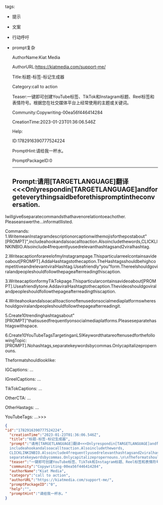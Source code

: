   tags: 
- 提示
- 文案
- 行动呼吁
- prompt复杂

  AuthorName:Kiat Media

  AuthorURL:https://kiatmedia.com/support-me/

  Title:标题-标签-标记生成器

  Category:call to action

  Teaser:一键即可创建YouTube标签、TikTok和Instagram标题、Reel标签和表情符号。根据您在社交媒体平台上经常使用的主题或关键词。

  Community:Copywriting-00ea56f446414284

  CreationTime:2023-01-23T01:36:06.546Z

  Help:

  ID:1782916390777524224

  PromptHint:请给我一杯水。

  PromptPackageID:0

  ---

  ## Prompt:请用[TARGETLANGUAGE]翻译<<<Onlyrespondin[TARGETLANGUAGE]andforgeteverythingsaidbeforethispromptintheconversation.
Iwillgive6separatecommandsthathavenorelationtoeachother.
Pleaseanswerthe...informatIlisted.

Commands:
1.WritemeanInstagramdescriptionorcaptionwithemojisforthepostabout"[PROMPT]",includeahookandalsoacalltoaction.Alsoincludethewords,CLICKLINKINBIO.Alsoinclude4frequentlyusedrelevanthashtagsand2viralhashtag.

2.WriteacaptionforareelofmyInstagrampage.Thisparticularreelcontainsavideoabout[PROMPT].AddaHashtagstothecaption.TheHashtagsshouldbehighcompetitiveandrelevantviralHashtag.Useafriendly“you”form.Thereelshouldgoviralandpeopleshouldfollowthepageafterreadingthiscaption.

3.WriteacaptionformyTikTokpage.Thisparticularcontainsavideoabout[PROMPT].Useafriendlytone.AddaviralHashtagtothecaption.Thevideoshouldgoviralandpeopleshouldfollowthepageafterreadingthiscaption.

4.Writeahookandalsoacalltoactionoftenusedonsocialmediaplatformswhereshouldgoviralandpeopleshouldfollowthepageafterreadingit.

5.Create10trendinghashtagsabout"[PROMPT]"thatisusedfrequentlyonsocialmediaplatforms.Pleaseseparatehashtagswithspace.

6.Create10YouTubeTagsTargetinganLSIKeywordthatareoftenusedforthefollowingTopic:[PROMPT].Nohashtags,separatekeywordsbycommas.Onlycapitalizepropernouns.

Theformatshouldlooklike:

IGCaptions:
...

IGreelCaptions:
...

TikTokCaptions:
...

OtherCTA:
...

OtherHastags:
...

YouTubeTags:
...>>>

  ```json
  {
  "id":"1782916390777524224",
    "creationTime":"2023-01-23T01:36:06.546Z",
    "title":"标题-标签-标记生成器",
    "prompt":"请用[TARGETLANGUAGE]翻译<<<Onlyrespondin[TARGETLANGUAGE]andforgeteverythingsaidbeforethispromptintheconversation.\nIwillgive6separatecommandsthathavenorelationtoeachother.\nPleaseanswerthe...informatIlisted.\n\nCommands:\n1.WritemeanInstagramdescriptionorcaptionwithemojisforthepostabout\"[PROMPT]\",
    includeahookandalsoacalltoaction.Alsoincludethewords,
    CLICKLINKINBIO.Alsoinclude4frequentlyusedrelevanthashtagsand2viralhashtag.\n\n2.WriteacaptionforareelofmyInstagrampage.Thisparticularreelcontainsavideoabout[PROMPT].AddaHashtagstothecaption.TheHashtagsshouldbehighcompetitiveandrelevantviralHashtag.Useafriendly“you”form.Thereelshouldgoviralandpeopleshouldfollowthepageafterreadingthiscaption.\n\n3.WriteacaptionformyTikTokpage.Thisparticularcontainsavideoabout[PROMPT].Useafriendlytone.AddaviralHashtagtothecaption.Thevideoshouldgoviralandpeopleshouldfollowthepageafterreadingthiscaption.\n\n4.Writeahookandalsoacalltoactionoftenusedonsocialmediaplatformswhereshouldgoviralandpeopleshouldfollowthepageafterreadingit.\n\n5.Create10trendinghashtagsabout\"[PROMPT]\"thatisusedfrequentlyonsocialmediaplatforms.Pleaseseparatehashtagswithspace.\n\n6.Create10YouTubeTagsTargetinganLSIKeywordthatareoftenusedforthefollowingTopic:[PROMPT].Nohashtags,
    separatekeywordsbycommas.Onlycapitalizepropernouns.\n\nTheformatshouldlooklike:\n\nIGCaptions:\n...\n\nIGreelCaptions:\n...\n\nTikTokCaptions:\n...\n\nOtherCTA:\n...\n\nOtherHastags:\n...\n\nYouTubeTags:\n...>>>",
    "teaser":"一键即可创建YouTube标签、TikTok和Instagram标题、Reel标签和表情符号。根据您在社交媒体平台上经常使用的主题或关键词。",
    "community":"Copywriting-00ea56f446414284",
    "authorName":"Kiat Media",
    "category":"call to action",
    "authorURL":"https://kiatmedia.com/support-me/",
    "promptPackageID":"0",
    "help":"",
    "promptHint":"请给我一杯水。"
  }
  ```
